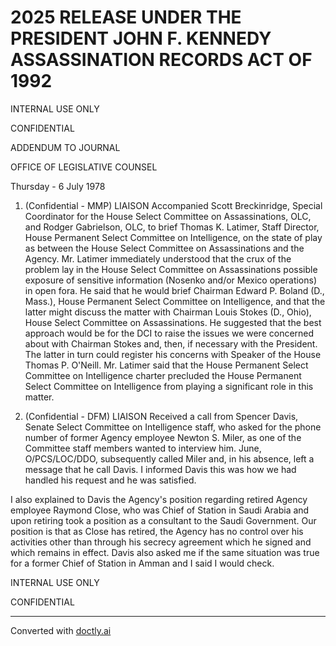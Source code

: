 # 2025 RELEASE UNDER THE PRESIDENT JOHN F. KENNEDY ASSASSINATION RECORDS ACT OF 1992

INTERNAL USE ONLY

CONFIDENTIAL

ADDENDUM TO JOURNAL

OFFICE OF LEGISLATIVE COUNSEL

Thursday - 6 July 1978

1. (Confidential - MMP) LIAISON Accompanied Scott Breckinridge, Special Coordinator for the House Select Committee on Assassinations, OLC, and Rodger Gabrielson, OLC, to brief Thomas K. Latimer, Staff Director, House Permanent Select Committee on Intelligence, on the state of play as between the House Select Committee on Assassinations and the Agency. Mr. Latimer immediately understood that the crux of the problem lay in the House Select Committee on Assassinations possible exposure of sensitive information (Nosenko and/or Mexico operations) in open fora. He said that he would brief Chairman Edward P. Boland (D., Mass.), House Permanent Select Committee on Intelligence, and that the latter might discuss the matter with Chairman Louis Stokes (D., Ohio), House Select Committee on Assassinations. He suggested that the best approach would be for the DCI to raise the issues we were concerned about with Chairman Stokes and, then, if necessary with the President. The latter in turn could register his concerns with Speaker of the House Thomas P. O'Neill. Mr. Latimer said that the House Permanent Select Committee on Intelligence charter precluded the House Permanent Select Committee on Intelligence from playing a significant role in this matter.

2. (Confidential - DFM) LIAISON Received a call from Spencer Davis, Senate Select Committee on Intelligence staff, who asked for the phone number of former Agency employee Newton S. Miler, as one of the Committee staff members wanted to interview him. June, O/PCS/LOC/DDO, subsequently called Miler and, in his absence, left a message that he call Davis. I informed Davis this was how we had handled his request and he was satisfied.

I also explained to Davis the Agency's position regarding retired Agency employee Raymond Close, who was Chief of Station in Saudi Arabia and upon retiring took a position as a consultant to the Saudi Government. Our position is that as Close has retired, the Agency has no control over his activities other than through his secrecy agreement which he signed and which remains in effect. Davis also asked me if the same situation was true for a former Chief of Station in Amman and I said I would check.

INTERNAL USE ONLY

CONFIDENTIAL


---
Converted with [doctly.ai](https://doctly.ai)